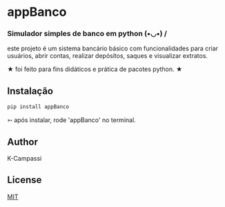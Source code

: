 ﻿# appBanco

### Simulador simples de banco em python  (•◡•) /

este projeto é um sistema bancário básico com funcionalidades para criar usuários, abrir contas, realizar depósitos, saques e visualizar extratos.

★ foi feito para fins didáticos e prática de pacotes python. ★

## Instalação

```bash
pip install appBanco
```
➳ após instalar, rode 'appBanco' no terminal. 

## Author
K-Campassi

## License
[MIT](https://choosealicense.com/licenses/mit/)
